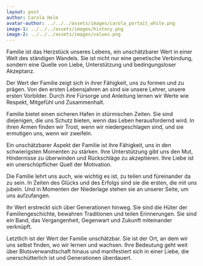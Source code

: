 ```yaml
---
layout: post
author: Carola Helm
avatar-author: ../../../assets/images/carola_portait_white.png
image-1: ../../../assets/images/history.png
image-2: ../../../assets/images/values.png 
---
```



Familie ist das Herzstück unseres Lebens, ein unschätzbarer Wert in einer Welt des ständigen Wandels. Sie ist nicht nur eine genetische Verbindung, sondern eine Quelle von Liebe, Unterstützung und bedingungsloser Akzeptanz.

Der Wert der Familie zeigt sich in ihrer Fähigkeit, uns zu formen und zu prägen. Von den ersten Lebensjahren an sind sie unsere Lehrer, unsere ersten Vorbilder. Durch ihre Fürsorge und Anleitung lernen wir Werte wie Respekt, Mitgefühl und Zusammenhalt.

Familie bietet einen sicheren Hafen in stürmischen Zeiten. Sie sind diejenigen, die uns Schutz bieten, wenn das Leben herausfordernd wird. In ihren Armen finden wir Trost, wenn wir niedergeschlagen sind, und sie ermutigen uns, wenn wir zweifeln.

Ein unschätzbarer Aspekt der Familie ist ihre Fähigkeit, uns in den schwierigsten Momenten zu stärken. Ihre Unterstützung gibt uns den Mut, Hindernisse zu überwinden und Rückschläge zu akzeptieren. Ihre Liebe ist ein unerschöpflicher Quell der Motivation.

Die Familie lehrt uns auch, wie wichtig es ist, zu teilen und füreinander da zu sein. In Zeiten des Glücks und des Erfolgs sind sie die ersten, die mit uns jubeln. Und in Momenten der Niederlage stehen sie an unserer Seite, um uns aufzufangen.

Ihr Wert erstreckt sich über Generationen hinweg. Sie sind die Hüter der Familiengeschichte, bewahren Traditionen und teilen Erinnerungen. Sie sind ein Band, das Vergangenheit, Gegenwart und Zukunft miteinander verknüpft.

Letztlich ist der Wert der Familie unschätzbar. Sie ist der Ort, an dem wir uns selbst finden, wo wir lernen und wachsen. Ihre Bedeutung geht weit über Blutsverwandtschaft hinaus und manifestiert sich in einer Liebe, die unerschütterlich ist und Generationen überdauert.
